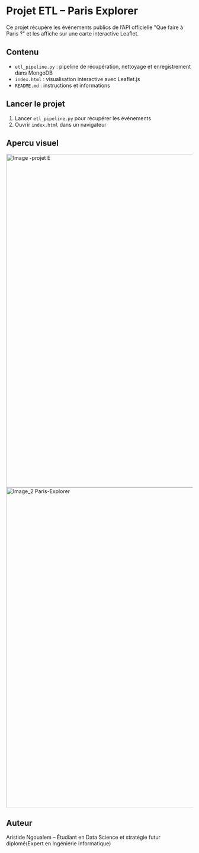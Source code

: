 # Projet ETL – Paris Explorer

Ce projet récupère les événements publics de l’API officielle "Que faire à Paris ?" et les affiche sur une carte interactive Leaflet.

## Contenu
- `etl_pipeline.py` : pipeline de récupération, nettoyage et enregistrement dans MongoDB
- `index.html` : visualisation interactive avec Leaflet.js
- `README.md` : instructions et informations

## Lancer le projet
1. Lancer `etl_pipeline.py` pour récupérer les événements
2. Ouvrir `index.html` dans un navigateur

## Apercu visuel

<img width="901" alt="Image -projet E" src="https://github.com/user-attachments/assets/c3c34e67-c920-4b38-98a0-fd39e52f2cde" />
<img width="865" alt="Image_2 Paris-Explorer" src="https://github.com/user-attachments/assets/e7ec1dfb-8dab-44ce-9429-43e518179766" />


## Auteur
Aristide Ngoualem – Étudiant en Data Science et stratégie futur diplomé(Expert en Ingénierie informatique)
